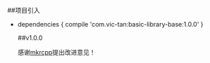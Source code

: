 ##项目引入

* dependencies {
         compile 'com.vic-tan:basic-library-base:1.0.0'
   }
   
   ##v1.0.0
     
   感谢[mkrcpp](https://github.com/vic-tan)提出改进意见！